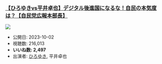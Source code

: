 ### [【ひろゆきvs平井卓也】デジタル後進国になるな！自民の本気度は？【自民党広報本部長】](https://www.youtube.com/watch?v=y2i1xkKmeVg)
[![](https://img.youtube.com/vi/y2i1xkKmeVg/sddefault.jpg)](https://www.youtube.com/watch?v=y2i1xkKmeVg)
-   公開日: 2023-10-02
-   視聴数: 216,013
-   **いいね数: 2,497**
-   出演者: [ひろゆき](/rehacq_fan/people/ひろゆき "wikilink"), 平井卓也
